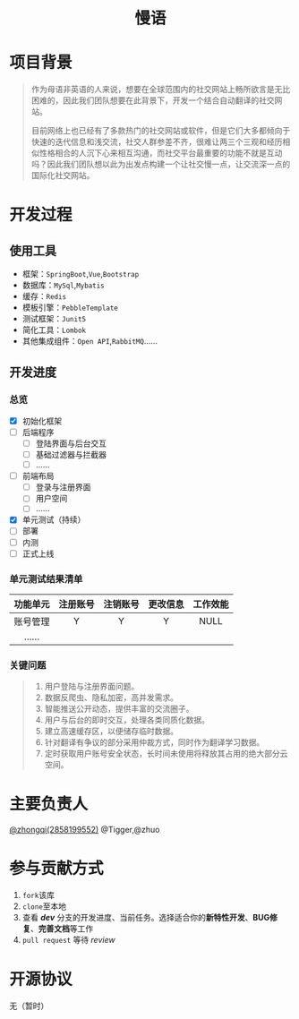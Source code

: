 # <p align="center">慢语</p>

# 项目背景
>作为母语非英语的人来说，想要在全球范围内的社交网站上畅所欲言是无比困难的，因此我们团队想要在此背景下，开发一个结合自动翻译的社交网站。
>
>目前网络上也已经有了多款热门的社交网站或软件，但是它们大多都倾向于快速的迭代信息和浅交流，社交人群参差不齐，很难让两三个三观和经历相似性格相合的人沉下心来相互沟通，而社交平台最重要的功能不就是互动吗？因此我们团队想以此为出发点构建一个让社交慢一点，让交流深一点的国际化社交网站。

# 开发过程

## 使用工具

* 框架：`SpringBoot`,`Vue`,`Bootstrap`
* 数据库：`MySql`,`Mybatis`
* 缓存：`Redis`
* 模板引擎：`PebbleTemplate`
* 测试框架：`Junit5`
* 简化工具：`Lombok`
* 其他集成组件：`Open API`,`RabbitMQ`……

## 开发进度

### 总览

- [x] 初始化框架
- [ ] 后端程序
  - [ ] 登陆界面与后台交互
  - [ ] 基础过滤器与拦截器
  - [ ] ……
- [ ] 前端布局
  - [ ] 登录与注册界面
  - [ ] 用户空间
  - [ ] ……
- [x] 单元测试（持续）
- [ ] 部署
- [ ] 内测
- [ ] 正式上线

### 单元测试结果清单

|功能单元|注册账号|注销账号|更改信息|工作效能|
|:---:|:---:|:---:|:---:|:---:|
|账号管理|Y|Y|Y|NULL|
|……||||

### 关键问题

>1.  用户登陆与注册界面问题。
>2.	数据反爬虫、隐私加密，高并发需求。
>3.	智能推送公开动态，提供丰富的交流圈子。
>4.	用户与后台的即时交互，处理各类同质化数据。
>5.  建立高速缓存区，以便储存临时数据。
>6.	针对翻译有争议的部分采用仲裁方式，同时作为翻译学习数据。
>7.	定时获取用户账号安全状态，长时间未使用将释放其占用的绝大部分云空间。

# 主要负责人

[@zhongqi(2858199552)](https://github.com/2858199552) @Tigger,@zhuo

# 参与贡献方式

1. ``fork``该库
2. ``clone``至本地
3. 查看 ***dev*** 分支的开发进度、当前任务。选择适合你的**新特性开发**、**BUG修复**、**完善文档**等工作
4. ``pull request`` 等待 *review*

# 开源协议

无（暂时）